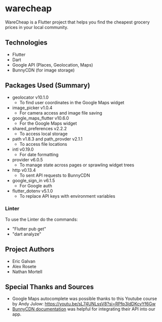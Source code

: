 # warecheap

WareCheap is a Flutter project that helps you find the cheapest grocery prices in your local community.

## Technologies

- Flutter
- Dart
- Google API (Places, Geolocation, Maps)
- BunnyCDN (for image storage)

## Packages Used (Summary)

- geolocator v10.1.0
  - To find user coordinates in the Google Maps widget
- image_picker v1.0.4
  - For camera access and image file saving
- google_maps_flutter v10.6.0
  - For the Google Maps widget
- shared_preferences v2.2.2
  - To access local storage
- path v1.8.3 and path_provder v2.1.1
  - To access file locations
- intl v0.19.0
  - For date formatting
- provider v6.0.5
  - To manage state across pages or sprawling widget trees
- http v0.13.4
  - To sent API requests to BunnyCDN
- google_sign_in v6.1.5
  - For Google auth
- flutter_dotenv v5.1.0
  - To replace API keys with environment variables

### Linter
To use the Linter do the commands:
- "Flutter pub get"
- "dart analyze"

## Project Authors

- Eric Galvan
- Alex Rosete
- Nathan Mortell

## Special Thanks and Sources

- Google Maps autocomplete was possible thanks to this Youtube course by Andy Julow: https://youtu.be/sL74UNLssV8?si=RPfp3ldDKcvYf6Gw
- [BunnyCDN documentation](https://docs.bunny.net/reference/storage-api) was helpful for integrating their API into our app.